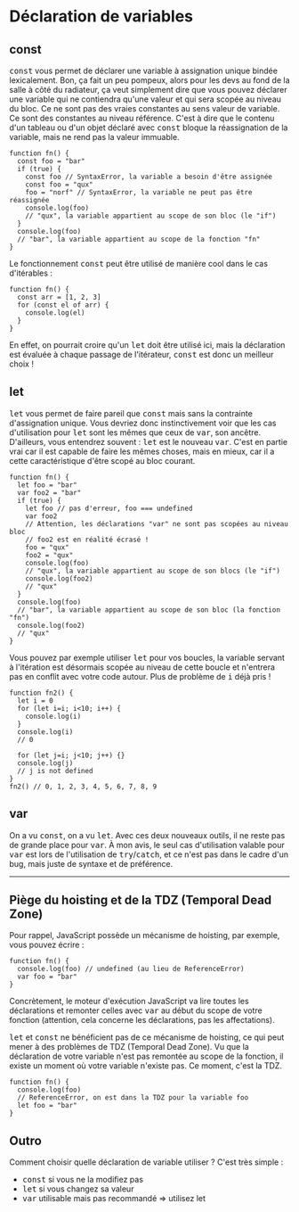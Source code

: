 Déclaration de variables
===================

const
---

<kbd>const</kbd> vous permet de déclarer une variable à assignation unique bindée lexicalement. Bon, ça fait un peu pompeux, alors pour les devs au fond de la salle à côté du radiateur, ça veut simplement dire que vous pouvez déclarer une variable qui ne contiendra qu'une valeur et qui sera scopée au niveau du bloc. Ce ne sont pas des vraies constantes au sens valeur de variable. Ce sont des constantes au niveau référence. C'est à dire que le contenu d'un tableau ou d'un objet déclaré avec <kbd>const</kbd> bloque la réassignation de la variable, mais ne rend pas la valeur immuable.



    function fn() {
      const foo = "bar"
      if (true) {
        const foo // SyntaxError, la variable a besoin d'être assignée
        const foo = "qux"
        foo = "norf" // SyntaxError, la variable ne peut pas être réassignée
        console.log(foo)
        // "qux", la variable appartient au scope de son bloc (le "if")
      }
      console.log(foo)
      // "bar", la variable appartient au scope de la fonction "fn"
    }

Le fonctionnement <kbd>const</kbd> peut être utilisé de manière cool dans le cas d'itérables :

    function fn() {
      const arr = [1, 2, 3]
      for (const el of arr) {
        console.log(el)
      }
    }

En effet, on pourrait croire qu'un <kbd>let</kbd> doit être utilisé ici, mais la déclaration est évaluée à chaque passage de l'itérateur, <kbd>const</kbd> est donc un meilleur choix !

let
---

<kbd>let</kbd> vous permet de faire pareil que <kbd>const</kbd> mais sans la contrainte d'assignation unique. Vous devriez donc instinctivement voir que les cas d'utilisation pour <kbd>let</kbd> sont les mêmes que ceux de <kbd>var</kbd>, son ancêtre. D'ailleurs, vous entendrez souvent : <kbd>let</kbd> est le nouveau <kbd>var</kbd>. C'est en partie vrai car il est capable de faire les mêmes choses, mais en mieux, car il a cette caractéristique d'être scopé au bloc courant.

    function fn() {
      let foo = "bar"
      var foo2 = "bar"
      if (true) {
        let foo // pas d'erreur, foo === undefined
        var foo2
        // Attention, les déclarations "var" ne sont pas scopées au niveau bloc
        // foo2 est en réalité écrasé !
        foo = "qux"
        foo2 = "qux"
        console.log(foo)
        // "qux", la variable appartient au scope de son blocs (le "if")
        console.log(foo2)
        // "qux"
      }
      console.log(foo)
      // "bar", la variable appartient au scope de son bloc (la fonction "fn")
      console.log(foo2)
      // "qux"
    }

Vous pouvez par exemple utiliser <kbd>let</kbd> pour vos boucles, la variable servant à l'itération est désormais scopée au niveau de cette boucle et n'entrera pas en conflit avec votre code autour. Plus de problème de <kbd>i</kbd> déjà pris !

    function fn2() {
      let i = 0
      for (let i=i; i<10; i++) {
        console.log(i)
      }
      console.log(i)
      // 0
    
      for (let j=i; j<10; j++) {}
      console.log(j)
      // j is not defined
    }
    fn2() // 0, 1, 2, 3, 4, 5, 6, 7, 8, 9

var
---

On a vu <kbd>const</kbd>, on a vu <kbd>let</kbd>. Avec ces deux nouveaux outils, il ne reste pas de grande place pour <kbd>var</kbd>. À mon avis, le seul cas d'utilisation valable pour <kbd>var</kbd> est lors de l'utilisation de <kbd>try</kbd>/<kbd>catch</kbd>, et ce n'est pas dans le cadre d'un bug, mais juste de syntaxe et de préférence.

----------

Piège du hoisting et de la TDZ (Temporal Dead Zone)
---------------------------------------------------

Pour rappel, JavaScript possède un mécanisme de hoisting, par exemple, vous pouvez écrire :

    function fn() {
      console.log(foo) // undefined (au lieu de ReferenceError)
      var foo = "bar"
    }

Concrètement, le moteur d'exécution JavaScript va lire toutes les déclarations et remonter celles avec <kbd>var</kbd> au début du scope de votre fonction (attention, cela concerne les déclarations, pas les affectations).

<kbd>let</kbd> et <kbd>const</kbd> ne bénéficient pas de ce mécanisme de hoisting, ce qui peut mener à des problèmes de TDZ (Temporal Dead Zone). Vu que la déclaration de votre variable n'est pas remontée au scope de la fonction, il existe un moment où votre variable n'existe pas. Ce moment, c'est la TDZ.

    function fn() {
      console.log(foo)
      // ReferenceError, on est dans la TDZ pour la variable foo
      let foo = "bar"
    }

Outro
-----

Comment choisir quelle déclaration de variable utiliser ? C'est très simple :

 - <kbd>const</kbd> si vous ne la modifiez pas
 - <kbd>let</kbd> si vous changez sa valeur
 - <kbd>var</kbd> utilisable mais pas recommandé => utilisez let